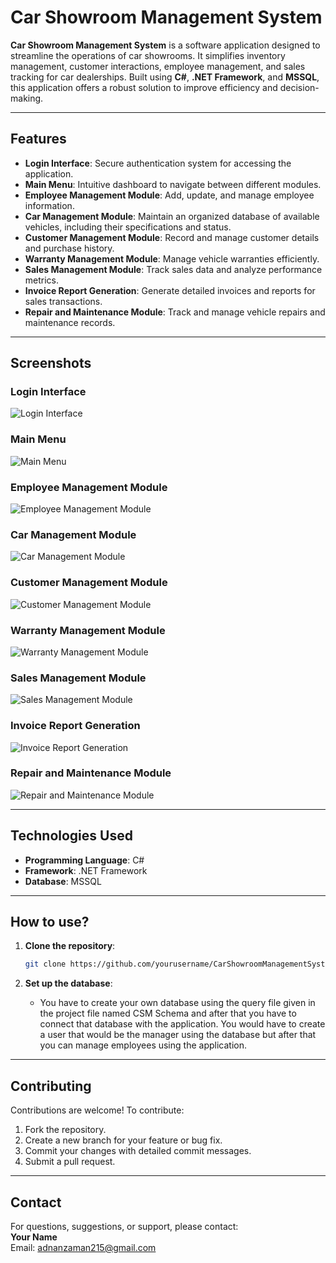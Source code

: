 
# Car Showroom Management System

**Car Showroom Management System** is a software application designed to streamline the operations of car showrooms. It simplifies inventory management, customer interactions, employee management, and sales tracking for car dealerships. Built using **C#**, **.NET Framework**, and **MSSQL**, this application offers a robust solution to improve efficiency and decision-making.

---

## Features

- **Login Interface**: Secure authentication system for accessing the application.  
- **Main Menu**: Intuitive dashboard to navigate between different modules.  
- **Employee Management Module**: Add, update, and manage employee information.  
- **Car Management Module**: Maintain an organized database of available vehicles, including their specifications and status.  
- **Customer Management Module**: Record and manage customer details and purchase history.  
- **Warranty Management Module**: Manage vehicle warranties efficiently.  
- **Sales Management Module**: Track sales data and analyze performance metrics.  
- **Invoice Report Generation**: Generate detailed invoices and reports for sales transactions.  
- **Repair and Maintenance Module**: Track and manage vehicle repairs and maintenance records.  

---

## Screenshots

### Login Interface  
![Login Interface](https://github.com/user-attachments/assets/db721e73-909e-4758-a82f-bcc7a1188515)  

### Main Menu  
![Main Menu](https://github.com/user-attachments/assets/c4bc3182-85fd-4552-925e-49101d8005ae)  

### Employee Management Module  
![Employee Management Module](https://github.com/user-attachments/assets/982403b8-27c6-4cf0-96b3-f908d7271fb9)  

### Car Management Module  
![Car Management Module](https://github.com/user-attachments/assets/44e56d01-6bf3-47c5-9a91-5cd5ddcb2600)  

### Customer Management Module  
![Customer Management Module](https://github.com/user-attachments/assets/1a37f5ff-78bc-4e4b-a85c-e99558f0cdb2)  

### Warranty Management Module  
![Warranty Management Module](https://github.com/user-attachments/assets/d16e2a92-5f04-49cb-aa6b-d1b0b1d830d3)  

### Sales Management Module  
![Sales Management Module](https://github.com/user-attachments/assets/9e506529-8941-4739-8d41-af3e1dc396e5)  

### Invoice Report Generation  
![Invoice Report Generation](https://github.com/user-attachments/assets/d4f13771-b744-42bf-8bbf-6da6208e4df1)  

### Repair and Maintenance Module  
![Repair and Maintenance Module](https://github.com/user-attachments/assets/ee82131f-3f64-49a7-87e9-425bb364f396)  

---

## Technologies Used

- **Programming Language**: C#  
- **Framework**: .NET Framework  
- **Database**: MSSQL  

---

## How to use?

1. **Clone the repository**:  
   ```bash
   git clone https://github.com/yourusername/CarShowroomManagementSystem.git
   ```

2. **Set up the database**:  
   - You have to create your own database using the query file given in the project file named CSM Schema and after that you have to connect that database
     with the application. You would have to create a user that would be the manager using the database but after that you can manage employees using the application.
  

---

## Contributing

Contributions are welcome! To contribute:  

1. Fork the repository.  
2. Create a new branch for your feature or bug fix.  
3. Commit your changes with detailed commit messages.  
4. Submit a pull request.  

---


## Contact

For questions, suggestions, or support, please contact:  
**Your Name**  
Email: adnanzaman215@gmail.com  

